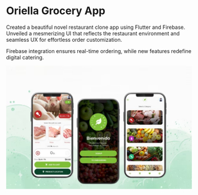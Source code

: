 # Oriella Grocery App

Created a beautiful novel restaurant clone app using Flutter and Firebase. Unveiled
a mesmerizing UI that reflects the restaurant environment and seamless UX for
effortless order customization. 

Firebase integration ensures real-time ordering, while new features redefine digital catering.

![Oriella Grocery Application](https://github.com/BeckiA/Grocery-App-UI/blob/master/oriella_final.png?raw=true)
